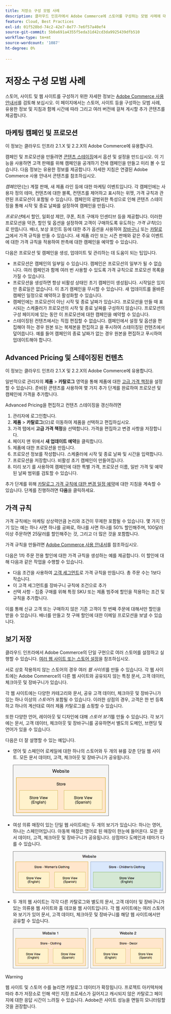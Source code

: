 ```yaml
---
title: 저장소 구성 모범 사례
description: 클라우드 인프라에서 Adobe Commerce에 스토어를 구성하는 모범 사례에 대해 알아보십시오.
feature: Cloud, Best Practices
exl-id: 01f528bd-74c2-42e7-8e77-7e6f57a40ef4
source-git-commit: 5b0a691a4355f5eda31d42cd3da9925439dfb510
workflow-type: tm+mt
source-wordcount: '1087'
ht-degree: 0%

---
```


# 저장소 구성 모범 사례

스토어, 사이트 및 웹 사이트를 구성하기 위한 자세한 정보는 [Adobe Commerce 사용 안내서](https://experienceleague.adobe.com/docs/commerce-admin/user-guides/home.html)를 검토해 보십시오. 이 페이지에서는 스토어, 사이트 등을 구성하는 모범 사례, 유용한 정보 및 지침과 함께 시간에 따라 그리고 여러 버전에 걸쳐 게시할 추가 콘텐츠를 제공합니다.

## 마케팅 캠페인 및 프로모션

이 정보는 클라우드 인프라 2.1.X 및 2.2.X의 Adobe Commerce에 유용합니다.

캠페인 및 프로모션을 만들려면 [콘텐츠 스테이징](https://experienceleague.adobe.com/docs/commerce-admin/content-design/staging/content-staging.html)에서 옵션 및 설정을 만드십시오. 이 기능을 사용하면 고객 판매를 위해 캠페인을 공개하기 전에 캠페인을 만들고 미리 볼 수 있습니다. 다음 정보는 유용한 정보를 제공합니다. 자세한 지침은 연결된 Adobe Commerce 사용 안내서 콘텐츠를 참조하십시오.

_캠페인_&#x200B;은(는) 계절 판매, 새 제품 라인 등에 대한 마케팅 이벤트입니다. 각 캠페인에는 사용자 정의 테마, 컨텐츠에 대한 블록, 컨텐츠를 제어하고 표시하는 위젯, 가격 규칙과 관련된 프로모션이 포함될 수 있습니다. 캠페인의 광범위한 특성으로 인해 콘텐츠 스테이징을 통해 시작 및 종료 날짜를 설정하여 캠페인을 만듭니다.

_프로모션_&#x200B;에서 할인, 일회성 제안, 쿠폰, 최초 구매자 인센티브 등을 제공합니다. 이러한 프로모션을 약관, 할인 및 옵션을 설정하여 고객이 구매하도록 유도하는 _가격 규칙_(으)로 만듭니다. 배너, 보상 포인트 등에 대한 추가 옵션을 사용하여 [장바구니](https://experienceleague.adobe.com/docs/commerce-admin/marketing/promotions/cart-rules/price-rules-cart.html) 또는 [카탈로그](https://experienceleague.adobe.com/docs/commerce-admin/marketing/promotions/catalog-rules/price-rules-catalog.html)에서 가격 규칙을 만들 수 있습니다. 새 제품 라인 또는 시즌 판매와 같은 주요 이벤트에 대한 가격 규칙을 적용하여 판촉에 대한 캠페인을 예약할 수 있습니다.

다음은 프로모션 및 캠페인을 생성, 업데이트 및 관리하는 데 도움이 되는 팁입니다.

* 프로모션은 캠페인의 일부일 수 있습니다. 캠페인은 프로모션의 일부가 될 수 없습니다. 여러 캠페인과 함께 여러 번 사용할 수 있도록 가격 규칙으로 프로모션 목록을 가질 수 있습니다.
* 프로모션을 생성하면 항상 비활성 상태인 초기 캠페인이 생성됩니다. 시작일은 있지만 종료일은 없습니다. 이 초기 캠페인을 무시할 수 있습니다. 새 업데이트를 올바른 캠페인 일정으로 예약하고 활성화할 수 있습니다.
* 캠페인에는 프로모션이 아닌 시작 및 종료 날짜가 있습니다. 프로모션을 만들 때 표시되는 스케줄러가 프로모션의 시작 및 종료 날짜를 구성하지 않습니다. 프로모션의 구성 페이지에 있는 동안 이 프로모션에 대한 캠페인을 예약할 수 있습니다.
* 스테이징된 컨텐츠에서는 직접 편집할 수 없습니다. 캠페인에서 설정 및 옵션을 편집해야 하는 경우 원본 또는 복제본을 편집하고 을 푸시하여 스테이징된 컨텐츠에서 덮어씁니다. 예를 들어 캠페인의 종료 날짜가 없는 경우 원본을 편집하고 푸시하여 업데이트해야 합니다.

## Advanced Pricing 및 스테이징된 컨텐츠

이 정보는 클라우드 인프라 2.1.X 및 2.2.X의 Adobe Commerce에 유용합니다.

일반적으로 관리자의 **제품** > **카탈로그** 영역을 통해 제품에 대한 [고급 가격 책정](https://experienceleague.adobe.com/docs/commerce-admin/catalog/products/pricing/pricing-advanced.html)을 설정할 수 있습니다. 준비된 콘텐츠를 사용하여 몇 가지 추가 단계를 완료하여 프로모션 및 캠페인에 가격을 추가합니다.

Advanced Pricing을 편집하고 컨텐츠 스테이징을 갱신하려면

1. 관리자에 로그인합니다.
1. **제품** > **카탈로그**(으)로 이동하여 제품을 선택하고 편집하십시오.
1. 가격 탭에서 **고급 가격 책정**&#x200B;을 선택합니다. 가격을 편집하고 변경 사항을 저장합니다.
1. 페이지 맨 위에서 **새 업데이트 예약**&#x200B;을 클릭합니다.
1. 제품에 대한 프로모션을 만듭니다.
1. 프로모션 정보를 작성합니다. 스케줄러에 시작 및 종료 날짜 및 시간을 입력합니다.
1. 프로모션을 저장합니다. 비활성 초기 캠페인이 만들어집니다.
1. 미리 보기 를 사용하여 캠페인에 대한 특별 가격, 프로모션 이름, 일반 가격 및 예약된 날짜 범위를 검토할 수 있습니다.

추가 단계를 위해 [카탈로그 가격 규칙에 대한 변경 일정 예약](https://experienceleague.adobe.com/docs/commerce-admin/marketing/promotions/catalog-rules/price-rule-catalog-scheduled-changes.html)에 대한 지침을 계속할 수 있습니다. 단계를 진행하려면 **다음**&#x200B;을 클릭하세요.

## 가격 규칙

가격 규칙에는 마케팅 상상력만큼 논리와 조건이 무제한 포함될 수 있습니다. 몇 가지 인기 있는 예는 하나 사면 하나를 공짜로, 하나를 사면 하나를 50% 할인해주며, 100달러 이상 주문하면 25달러를 할인해주는 것, 그리고 더 많은 것을 포함합니다.

가격 규칙을 만들려면 [Adobe Commerce 사용 안내서](https://experienceleague.adobe.com/docs/commerce-admin/marketing/promotions/catalog-rules/price-rules-catalog-create.html)를 참조하십시오.

다음은 1차 주문 전용 할인에 대한 가격 규칙을 생성하는 예를 제공합니다. 이 할인에 대해 다음과 같은 작업을 수행할 수 있습니다.

* 다음 조건을 사용하여 [고객 세그먼트](https://docs.magento.com/user-guide/marketing/customer-segment-price-rule.html)로 가격 규칙을 만듭니다. 총 주문 수는 1보다 작습니다.
* 이 고객 세그먼트를 장바구니 규칙에 조건으로 추가
* 선택 사항 - 집중 구매를 위해 특정 SKU 또는 제품 범주에 할인을 적용하는 조건 및 규칙을 추가합니다.

이를 통해 신규 고객 또는 구매하지 않은 기존 고객이 첫 번째 주문에 대해서만 할인을 받을 수 있습니다. 배너를 만들고 첫 구매 할인에 대한 이메일 프로모션을 보낼 수 있습니다.

## 보기 저장

클라우드 인프라에서 Adobe Commerce의 단일 구현으로 여러 스토어를 설정하고 실행할 수 있습니다. [여러 웹 사이트 또는 스토어 설정](multiple-sites.md)을 참조하십시오.

서로 상호 작용하지 않는 스토어의 경우 여러 _웹 사이트_&#x200B;를 만들 수 있습니다. 각 웹 사이트에는 Adobe Commerce의 다른 웹 사이트와 공유되지 않는 특정 문서, 고객 데이터, 체크아웃 및 장바구니가 있습니다.

각 웹 사이트에는 다양한 카테고리와 문서, 공유 고객 데이터, 체크아웃 및 장바구니가 있는 하나 이상의 _스토어_&#x200B;가 포함될 수 있습니다. 이러한 상점의 경우, 고객은 한 번 등록하고 하나의 계산대로 여러 제품 카탈로그를 쇼핑할 수 있습니다.

또한 다양한 언어, 레이아웃 및 디자인에 대해 _스토어 보기_&#x200B;를 만들 수 있습니다. 각 보기에는 문서, 고객 데이터, 체크아웃 및 장바구니를 공유하면서 별도의 도메인, 브랜딩 및 언어가 있을 수 있습니다.

다음은 더 잘 설명할 수 있는 예입니다.

* 영어 및 스페인어 로케일에 대한 하나의 스토어와 두 개의 뷰를 갖춘 단일 웹 사이트. 모든 문서 데이터, 고객, 체크아웃 및 장바구니가 공유됩니다.

  ![예제 저장](../../assets/example-store1.png)

* 여성 의류 매장이 있는 단일 웹 사이트에는 두 개의 보기가 있습니다: 하나는 영어, 하나는 스페인어입니다. 아동복 매장은 영어로 된 매장이 한눈에 들어온다. 모든 문서 데이터, 고객, 체크아웃 및 장바구니가 공유됩니다. 상점마다 도메인과 테마가 다를 수 있습니다.

  ![예제 2 저장](../../assets/example-store2.png)

* 두 개의 웹 사이트는 각각 다른 카탈로그와 별도의 문서, 고객 데이터 및 장바구니가 있는 의류용 웹 사이트와 홈 데코용 웹 사이트입니다. 각 웹 사이트에는 여러 스토어와 보기가 있어 문서, 고객 데이터, 체크아웃 및 장바구니를 해당 웹 사이트에서만 공유할 수 있습니다.

  ![예제 저장](../../assets/example-store3.png)

>[!WARNING]
>
>웹 사이트 및 스토어 수를 늘리면 카탈로그 데이터가 확장됩니다. 프로젝트 아키텍처에 따라 추가 저장소로 인해 색인 지정 프로세스가 길어지고 캐시되지 않은 카탈로그 페이지에 대한 응답 시간이 느려질 수 있습니다. Adobe은 사이트 성능을 면밀히 모니터링할 것을 권장합니다.
